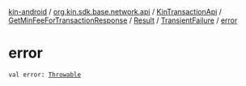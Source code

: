 [kin-android](../../../../../index.md) / [org.kin.sdk.base.network.api](../../../../index.md) / [KinTransactionApi](../../../index.md) / [GetMinFeeForTransactionResponse](../../index.md) / [Result](../index.md) / [TransientFailure](index.md) / [error](./error.md)

# error

`val error: `[`Throwable`](https://kotlinlang.org/api/latest/jvm/stdlib/kotlin/-throwable/index.html)